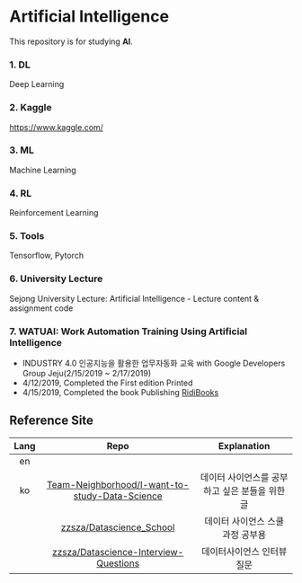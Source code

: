 # Artificial Intelligence
This repository is for studying **AI**.

### 1. DL
Deep Learning
### 2. Kaggle
https://www.kaggle.com/
### 3. ML
Machine Learning
### 4. RL
Reinforcement Learning
### 5. Tools
Tensorflow, Pytorch
### 6. University Lecture
Sejong University Lecture: Artificial Intelligence - Lecture content & assignment code

### 7. WATUAI: Work Automation Training Using Artificial Intelligence
* INDUSTRY 4.0 인공지능을 활용한 업무자동화 교육 with Google Developers Group Jeju(2/15/2019 ~ 2/17/2019)
* 4/12/2019, Completed the First edition Printed
* 4/15/2019, Completed the book Publishing [RidiBooks](https://ridibooks.com/books/2773000022)
   

## Reference Site
|Lang|Repo|Explanation|
|:--:|:--:|:--:|
|en|||
|ko|[Team-Neighborhood/I-want-to-study-Data-Science](https://github.com/Team-Neighborhood/I-want-to-study-Data-Science)|데이터 사이언스를 공부하고 싶은 분들을 위한 글|
||[zzsza/Datascience_School](https://github.com/zzsza/Datascience_School)|데이터 사이언스 스쿨 과정 공부용|
||[zzsza/Datascience-Interview-Questions](https://github.com/zzsza/Datascience-Interview-Questions)|데이터사이언스 인터뷰 질문|
